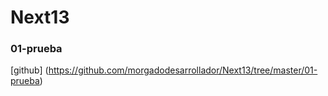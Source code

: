 # Next13
### 01-prueba
[github] (https://github.com/morgadodesarrollador/Next13/tree/master/01-prueba)